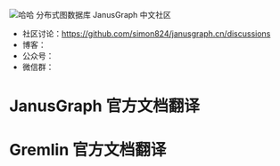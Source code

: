 ![哈哈](https://github.com/simon824/janusgraph.cn/blob/main/images/68747470733a2f2f6a616e757367726170682e6f72672f696d672f6a616e757367726170682e706e67.png?raw=true)
分布式图数据库 JanusGraph 中文社区
- 社区讨论：https://github.com/simon824/janusgraph.cn/discussions
- 博客：
- 公众号：
- 微信群：

# JanusGraph 官方文档翻译



# Gremlin 官方文档翻译

